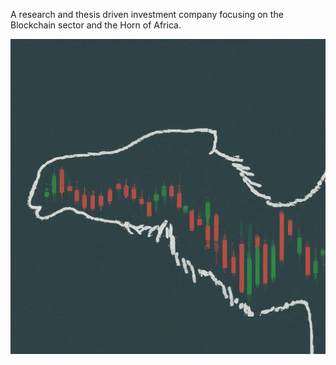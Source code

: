 A research and thesis driven investment company focusing on the Blockchain sector and the Horn of Africa.

![Logo](nclogo.jpeg)
